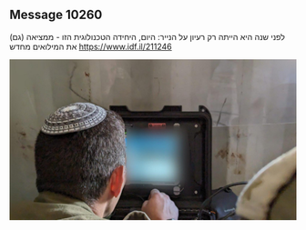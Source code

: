 ## Message 10260

לפני שנה היא הייתה רק רעיון על הנייר:
היום, היחידה הטכנולוגית הזו - ממציאה (גם) את המילואים מחדש
https://www.idf.il/211246

![Photo](./10260/10260_photo.jpg)
